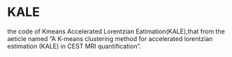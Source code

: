 # KALE
the code of Kmeans Accelerated Lorentzian Eatimation(KALE),that from the aeticle named “A K-means clustering method for accelerated lorentzian estimation (KALE) in CEST MRI quantification”.
